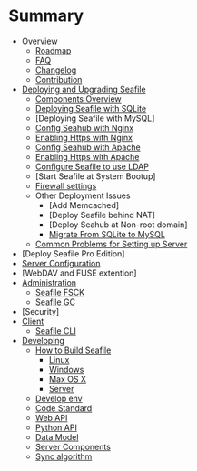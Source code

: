 # Summary

* [Overview](overview/README.md)
   * [Roadmap](roadmap.md)
   * [FAQ](faq.md)
   * [Changelog](changelog.md)
   * [Contribution](contribution.md)
* [Deploying and Upgrading Seafile](deploy/README.md)
   * [Components Overview](deploy/components.md)
   * [Deploying Seafile with SQLite](deploy/using_sqlite.md)
   * [Deploying Seafile with MySQL]
   * [Config Seahub with Nginx](deploy/deploy_with_nginx.md)
   * [Enabling Https with Nginx](deploy/https_with_nginx.md)
   * [Config Seahub with Apache](deploy/deploy_with_apache.md)
   * [Enabling Https with Apache](deploy/https_with_apache.md)
   * [Configure Seafile to use LDAP](deploy/using_ldap.md)
   * [Start Seafile at System Bootup]
   * [Firewall settings](deploy/using_firewall.md)
   * Other Deployment Issues
      * [Add Memcached]
      * [Deploy Seafile behind NAT]
      * [Deploy Seahub at Non-root domain]
      * [Migrate From SQLite to MySQL](deploy/migrate_from_sqlite_to_mysql.md)
   * [Common Problems for Setting up Server](deploy/common_problems_for_setting_up_server.md)
* [Deploy Seafile Pro Edition]
* [Server Configuration](deploy/server_configuration.md)
* [WebDAV and FUSE extention]
* [Administration](maintain/README.md)
   * [Seafile FSCK](maintain/seafile_fsck.md)
   * [Seafile GC](maintain/seafile_gc.md)
* [Security]
* [Client](client/client.md)
   * [Seafile CLI](client/seafile_cli.md)
* [Developing](develop/README.md)
   * [How to Build Seafile](build_seafile/README.md)
       * [Linux](build_seafile/linux.md)
       * [Windows](build_seafile/windows.md)
       * [Max OS X](build_seafile/osx.md)
       * [Server](build_seafile/server.md)
   * [Develop env](develop/env.md)
   * [Code Standard](develop/code_standard.md)
   * [Web API](develop/web_api.md)
   * [Python API](develop/python_api.md)
   * [Data Model](develop/data_model.md)
   * [Server Components](develop/server-components.md)
   * [Sync algorithm](develop/sync_algorithm.md)


